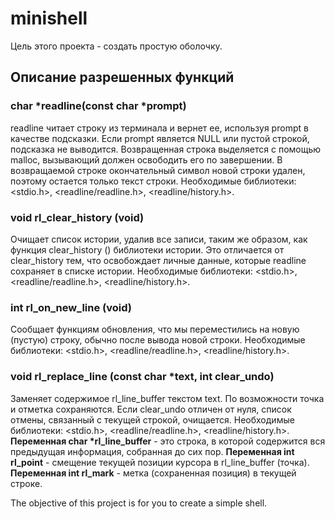 # minishell
Цель этого проекта - создать простую оболочку.
## Описание разрешенных функций
### char \*readline(const char \*prompt)
readline читает строку из терминала и вернет ее, используя prompt в качестве подсказки. Если prompt является NULL или пустой строкой, подсказка не выводится. Возвращенная строка выделяется с помощью malloc, вызывающий должен освободить его по завершении. В возвращаемой строке окончательный символ новой строки удален, поэтому остается только текст строки. Необходимые библиотеки: <stdio.h>, <readline/readline.h>, <readline/history.h>.
### void rl_clear_history (void)
Очищает список истории, удалив все записи, таким же образом, как функция clear_history () библиотеки истории. Это отличается от clear_history тем, что освобождает личные данные, которые readline сохраняет в списке истории. Необходимые библиотеки: <stdio.h>, <readline/readline.h>, <readline/history.h>.
### int rl_on_new_line (void)
Сообщает функциям обновления, что мы переместились на новую (пустую) строку, обычно после вывода новой строки. Необходимые библиотеки: <stdio.h>, <readline/readline.h>, <readline/history.h>.
### void rl_replace_line (const char \*text, int clear_undo)
Заменяет содержимое rl_line_buffer текстом text. По возможности точка и отметка сохраняются. Если clear_undo отличен от нуля, список отмены, связанный с текущей строкой, очищается. Необходимые библиотеки: <stdio.h>, <readline/readline.h>, <readline/history.h>. 
**Переменная char \*rl_line_buffer** - это строка, в которой содержится вся предыдущая информация, собранная до сих пор.
**Переменная int rl_point** - смещение текущей позиции курсора в rl_line_buffer (точка).
**Переменная int rl_mark** - метка (сохраненная позиция) в текущей строке.


The objective of this project is for you to create a simple shell.
